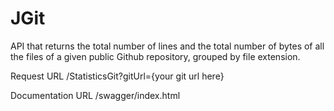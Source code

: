 # JGit
API that returns the total number of lines and the total number of bytes of all the files of a given public Github repository, grouped by file extension.


Request URL
/StatisticsGit?gitUrl={your git url here}

Documentation URL
/swagger/index.html
